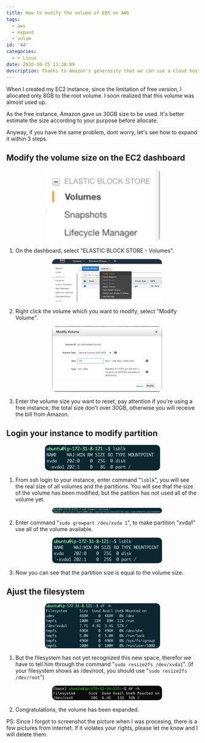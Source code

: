 ```yaml
---
title: How to modify the volume of EBS on AWS
tags:
  - aws
  - expand
  - volum
id: '44'
categories:
  - - Linux
date: 2020-10-25 11:38:09
description: Thanks to Amazon's generosity that we can use a cloud host for free in one year. Although there are few resources available, it is enough for most amateur users just like me. In order to allocate the 30GB volume more reasonably, sometimes you need to adjust it.
---
```


<style>
  .box {width:60%; text-align:center; font-size:10px; margin:0 auto;}
  .box img {border-radius: 10px;}
</style>

When I created my EC2 instance, since the limitation of free version, I allocated only 8GB to the root volume. I soon realized that this volume was almost used up.

As the free instance, Amazon gave us 30GB size to be used. It's better estimate the size according to your purpose before allocate.

Anyway, if you have the same problem, dont worry, let's see how to expand it within 3 steps.

## Modify the volume size on the EC2 dashboard

<div class="box">
  <img src="https://raw.githubusercontent.com/CarloHan/pic-blog/master/pictures/%E5%BE%AE%E4%BF%A1%E5%9B%BE%E7%89%87_20201025095840.png" alt="AWS DASHBOARD"/>
</div>

1. On the dashboard, select "ELASTIC BLOCK STORE - Volumes".

   <div class="box">
     <img src="https://raw.githubusercontent.com/CarloHan/pic-blog/master/pictures/%E5%BE%AE%E4%BF%A1%E5%9B%BE%E7%89%87_20201025095805.png" alt="AWS EBS"/>
   </div>

2. Right click the volume which you want to modify, select "Modify Volume".

   <div class="box">
     <img src="https://raw.githubusercontent.com/CarloHan/pic-blog/master/pictures/%E5%BE%AE%E4%BF%A1%E5%9B%BE%E7%89%87_20201025100644.png" alt="Modify volume"/>
   </div>

3. Enter the volume size you want to reset, pay attention if you're using a free instance, the total size don't over 30GB, otherwise you will receive the bill from Amazon.

## Login your instance to modify partition

<div class="box">
  <img src="https://raw.githubusercontent.com/CarloHan/pic-blog/master/pictures/1548507836-5c2c2c17db432_articlex.png" alt="lsblk"/>
</div>

1. From ssh login to your instance, enter command "`lsblk`", you will see the real size of all volumes and the partitions. You will see that the size of the volume has been modified, but the patition has not used all of the volume yet.

   <div class="box">
     <img src="https://raw.githubusercontent.com/CarloHan/pic-blog/master/pictures/3128725125-5c2c2c196dada_articlex.png" alt="growpart command"/>
   </div>

2. Enter command "`sudo growpart /dev/xvda 1`", to make partition "xvda1" use all of the volume available.

   <div class="box">
     <img src="https://raw.githubusercontent.com/CarloHan/pic-blog/master/pictures/2109384238-5c2c2c178ead5_articlex.png" alt="lsblk"/>
   </div>

3. Now you can see that the partition size is equal to the volume size.

## Ajust the filesystem

<div class="box">
  <img src="https://raw.githubusercontent.com/CarloHan/pic-blog/master/pictures/2922913778-5c2c2c15389c6_articlex.png" alt="filesystem not recognize the new space" />
</div>

1. But the filesystem has not yet recognized this new space, therefor we have to tell him through the command "`sudo resize2fs /dev/xvda1`". (if your filesystem shows as /dev/root, you should use "`sudo resize2fs /dev/root`")

   <div class="box">
     <img src="https://raw.githubusercontent.com/CarloHan/pic-blog/master/pictures/%E5%BE%AE%E4%BF%A1%E5%9B%BE%E7%89%87_20201025111614.png" alt="expand done" />
   </div>

2. Congratulations, the volume has been expanded.

PS: Since I forgot to screenshot the picture when I was procesing, there is a few pictures from internet. If it violates your rights, please let me know and I will delete them.
